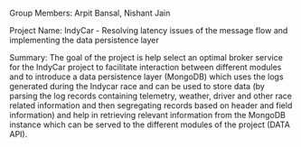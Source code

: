 Group Members: Arpit Bansal, Nishant Jain

Project Name: IndyCar - Resolving latency issues of the message flow and implementing the data persistence layer

Summary: The goal of the project is help select an optimal broker service for the IndyCar project to facilitate interaction between different modules and to introduce a data persistence layer (MongoDB) which uses the logs generated during the Indycar race and can be used to store data (by parsing the log records containing telemetry, weather, driver and other race related information and then segregating records based on header and field information) and help in retrieving relevant information from the MongoDB instance which can be served to the different modules of the project (DATA API).
